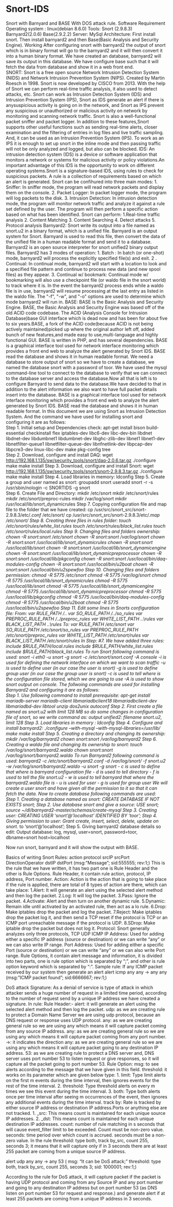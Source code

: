 # Snort-IDS  
Snort with Barnyard and BASE With DOS attack rule.
Software Requirement                                                                                                              Operating system : linux(debian 8.6.0)                                                                                                              Tools: Snort (2.9.8.3)                                                                                                                      Barnyard2(2.0.6)                                                                                                                                Base(2.9.2.2)                                                                                                                                               Server: MySql
Architecture:                                                                                                                                                                       First install snort.                                                                                                                                Then install barnyard2 and then                                                                                                                         Base(Basic Analysis and Security Engine).                                                                                                                                               Working                                                                                                                                         After configuring snort with barnyard2 the output of snort which is in binary format will go to the barnyard2 and it will then convert it into a human binary format. We have created an database, barnyard2 will save its output in this database. We have configure base such that it will fetch the data from database and show it in a web front end.   
SNORT:                                                                                                                                        Snort is a free open source Network Intrusion Detection System (NIDS) and Network Intrusion Prevention System (NIPS).           Created by Martin Roesch in 1998. Snort is now developed by CISCO from 2013.                                                          With the help of Snort we can perform real-time traffic analysis, it also used to detect attacks, etc. Snort can work as Intrusion Detection System (IDS) and Intrusion Prevention System (IPS), Snort as IDS generate an alert if there is anysuspicious activity is going on in the network, and Snort as IPS prevent any suspicious or unauthorized or malicious activity on network by monitoring and scanning network traffic.                                                                                                           Snort is also a well-functional packet sniffer and packet logger. In addition to these features,Snort supports other useful functions such as sending real-time alerts, closer examination and the filtering of entries in log files and live traffic sampling. And, it can be used as an Intrusion Prevention System (IPS). To work as an IPS it is enough to set up snort in the inline mode and then passing traffic will not be only analyzed and logged, but also can be blocked.
IDS:                                                                                                                                                            An intrusion detection system (IDS) is a device or software application that monitors a network or systems for malicious activity or policy violations.An important advantage of this IDS is the opportunity to work on different operating systems.Snort is a signature-based IDS, using rules to check for suspicious packets. A rule is a collection of requirements based on which an alert is generated.
Snort can be confihured into three main modes:                                                                                                1. Sniffer: In sniffer mode, the program will read network packets and display them on the console.                               2. Packet Logger: In packet logger mode, the program will log packets to the disk.                                                3. Intrusion Detection: In intrusion detection mode, the program will monitor network traffic and analyze it against a rule set defined by the user. The program will then perform a specific action based on what has been identified.
Snort can perform:                                                                                                                        1.Real-time traffic analysis                                                                                                        2. Content Matching                                                                                                                 3. Content Searching                                                                                                                  4. Detect attacks                                                                                                                 5. Protocol analysis
Barnyard2: Snort write its output into a file named as snort.u2 in a binary format, which is a unified file. Barnyard is an output system for Snort. Barnyard is used to read this file, then convert the data of the unified file in a human readable format and send it to a database.                                                                                                                Barnyard2 is an open source interpreter for snort unified2 binary output files.
Barnyard2 has 3 modes of operation:                                                                                                                         1. Batch : In batch (or one-shot) mode, barnyard2 will process the explicitly specified file(s) and exit.                           2 . Continual: In continual mode, barnyard2 will start with a location to look and a specified file pattern and continue to process new data (and new spool files) as they appear.                                                                                                      3. Continual w/ bookmark: Continual mode w/ bookmarking will also use a checkpoint file (or waldo file in the snort world) to track where it is. In the event the barnyard2 process ends while a waldo file is in use, barnyard2 will resume processing at the last entry as listed in the waldo file.                                                                                                                                        The "-f", "-w", and "-o" options are used to determine which mode barnyard2 will run in.
BASE: BASE is the Basic Analysis and Security Engine. BASE, the Basic Analysis and Security Engine was based off of the old ACID code codebase. The ACID (Analysis Console for Intrusion Database)base GUI interface which is dead now and has been for about five to six years.BASE, a fork of the ACID code(because ACID is not being actively maintained)picked up where the original author left off, added bunch of new features,and made easy to use,multi-language and highly functional GUI. BASE is written in PHP, and has several dependencies.                                                                                                                               BASE is a graphical interface tool used for network interface monitoring which provides a front end web to analyze the alert generated by Snort IDS. BASE read the database and shows it in human readable format.
We need a database to store output of snort so we have to create a database, we named the database snort with a password of toor. We have used the mysql command-line tool to connect to the database to verify that we can connect to the database server and access the database.Now all that is left is to configure Barnyard to send data to the database.We have decided to that in addition to the alert information we also want to have full packet details insert into the database.                                             BASE is a graphical interface tool used for network interface monitoring which provides a front end web to analyze the alert generated by Snort IDS. BASE read the database and shows it in human readable format.
In this document we are using Snort as Intrusion Detection System. And the command we have used for installing snort and configuring it are as follows:                                                                                                                                   
Step 1. Initial setup and Dependencies check:                                                                                                           apt-get install bison build-essential checkinstall flex iptables-dev libc6-dev libc-dev-bin libdnet libdnet-dev libdumbnet1 libdumbnet-dev libghc-zlib-dev libnet1 libnet1-dev libnetfilter-queue1 libnetfilter-queue-dev libnfnetlink-dev libpcap-dev libpcre3-dev linux-libc-dev make pkg-config tree                                                                                                           
Step 2. Download, configure and install DAQ:                                                                                                              wget http://192.168.1.135/sw/security_tools/snort/daq-2.0.6.tar.gz                                                                          ./configure                                                                                                                                     make                                                                                                                                                        make install
Step 3. Download, configure and install Snort:                                                                                                                    wget http://192.168.1.135/sw/security_tools/snort/snort-2.9.8.3.tar.gz                                                                        ./configure                                                                                                                                                                                                                 make                                                                                                                                                  make install
Step 4. Load libraries in memory:                                                                                                                                                                                                                                                                                                                                                                         ldconfig
Step 5. Create a group and user named as snort:                                                                                                                                                     groupadd snort                                                                                                                                                                                  useradd snort -r -s /usr/sbin/nologin -c SNORTIDS -g snort                
Step 6. Create File and Directory:                                                                                                                                                                                                                                                                                                                                        mkdir /etc/snort                                                                                                                                  mkdir /etc/snort/rules                                                                                                                                                                                                mkdir /etc/snort/preproc-rules                                                                                                                              mkdir /var/log/snort                                                                                                                                    mkdir /usr/local/lib/snort_dynamicrules
Step 7. Copying configuration file and map file to the folder that we have created:                                                                                                                                                         cp /usr/src/snort_src/snort-2.9.8.3/etc/*.conf* /etc/snort/                                                                                                                                                                                                                   cp /usr/src/snort_src/snort-2.9.8.3/etc/*.map /etc/snort/
Step 8. Creating three files in rules folder:                                                                                                                       touch /etc/snort/rules/white_list.rules                                                                                                                                                                                                                                   touch /etc/snort/rules/black_list.rules                                                                                                                                                                                                                                                                                               touch /etc/snort/rules/local.rules
Step 9. Changing files and folders ownership:                                                                                                                                     chown -R snort:snort /etc/snort                                                                                                                   chown -R snort:snort /var/log/snort                                                                                                                                   chown -R snort:snort /usr/local/lib/snort_dynamicrules                                                                                                        chown -R snort:snort /usr/local/lib/snort                                                                                                                                                                                                               chown -R snort:snort /usr/local/lib/snort_dynamicengine                                                                                                                                                                   chown -R snort:snort /usr/local/lib/snort_dynamicpreprocessor                                                                                                                             chown -R snort:snort /usr/local/lib/pkgconfig                                                                                                                                                       chown -R snort:snort /usr/local/bin/daq-modules-config                                                                                        chown -R snort:snort /usr/local/bin/u2boat                                                                                                                                                      chown -R snort:snort /usr/local/bin/u2spewfoo
Step 10. Changing files and folders permission:                                                                                                                                                                   chmod -R 5775 /etc/snort                                                                                                                          chmod -R 5775 /var/log/snort                                                                                                                                                chmod -R 5775 /usr/local/lib/snort_dynamicrules                                                                                                                                           chmod -R 5775 /usr/local/lib/snort                                                                                                                  chmod -R 5775 /usr/local/lib/snort_dynamicengine                                                                                                                    chmod -R 5775 /usr/local/lib/snort_dynamicpreprocessor                                                                                        chmod -R 5775 /usr/local/lib/pkgconfig                                                                                                          chmod -R 5775 /usr/local/bin/daq-modules-config                                                                                                 chmod -R 5775 /usr/local/bin/u2boat                                                                                                                                   chmod -R 5775 /usr/local/bin/u2spewfoo
Step 11. Edit some lines in Snorts configuration file:                                                                                                                                                                                                                                                                                                                                                                From:                                                                                                                                                 var RULE_PATH /..                                                                                                                                             var SO_RULE_PATH /../so_rules                                                                                                                             var PREPROC_RULE_PATH /../preproc_rules                                                                                                                   var WHITE_LIST_PATH ..\rules                                                                                                                              var BLACK_LIST_PATH ..\rules                                                                                                                        To:                                                                                                                                                          var RULE_PATH /etc/snort                                                                                                                                             var SO_RULE_PATH /etc/snort/so_rules                                                                                                                                      var PREPROC_RULE_PATH /etc/snort/preproc_rules                                                                                                          var WHITE_LIST_PATH /etc/snort/rules                                                                                                                        var BLACK_LIST_PATH /etc/snort/rules                                                                                                                                        In Step: #7. We have added three rules:                                                                                                                               include $RULE_PATH/local.rules                                                                                                                include $RULE_PATH/white_list.rules                                                                                                         include $RULE_PATH/black_list.rules
To run Snort following command is used:                                                                                                                                                                             snort -i eth0 -u snort -g snort -c /etc/snort/snort.conf -A console                                                                                                                     -i is used for defining the network interface on which we want to scan traffic                                                                                                                -u is used to define user (in our case the user is snort)                                                                                               -g is used to define group user (in our case the group user is snort)                                                                                 -c is used to tell where is the configuration file stored, which we are going to use                                                                    -A is used to show snort output on console.
The follwoing commands are used for installing Barnyard2 and configuring it are as follows:     
Step 1. Use following command to install prerequisite:                                                                                                                                                                                                              apt-get install mariadb-server mariadb-client libmariadbclient18 libmariadbclient-dev libmariadbd-dev libtool unzip dos2unix autoconf
Step 2. First create a file named as snort.u2 with limit 128 MB so do some changes in configuration file of snort, so we write command as:                                                                                                                                    output unified2: filename snort.u2, limit 128
Step 3. Load libraries in memory :                                                                                                                                                                                                                                                                                                                                                                                                                                                                                            ldconfig
Step 4. Configure and install barnyard2:                                                                                                  ./configure –with-mysql –with-mysql-libraries=/usr/lib/                                                                                                                                                         make                                                                                                                                                                                                      make install
Step 5. Creating a directory and changing its ownership:                                                                                                                                                              mkdir /var/log/barnyard2                                                                                                                                  chown snort:snort /var/log/barnyard2
Step 6. Creating a waldo file and changing its ownership to snort:                                                                                                                                                          touch /var/log/snort/barnyard2.waldo                                                                                                                  chown snort:snort /var/log/snort/barnyard2.waldo
To run Barnyard2 following command is used:                                                                                           barnyard2 -c /etc/snort/barnyard2.conf -d /var/log/snort/ -f snort.u2 -w /var/log/snort/barnyard2.waldo -u snort -g snort                                                                         - c is used to define that where is barnyard configuration file                                                                                                                                                                                   - d is used to tell directory                                                                                                                                             - f is used to tell the file snort.u2                                                                                                                                                                         - w is used to tell barnyard that where the barnyard2.waldo file is                                                                                                                                                                                                                                                   - u is used for user                                                                                                                                      - g is used for group user
We will create a user snort and have given all the permission to it so that it can fetch the data. Now to create database following commands are used:                                                                                                                                  
Step 1. Creating a database named as snort:                                                                                                                           CREATE DATABASE IF NOT EXISTS snort;
Step 2. Use database snort and give a source:                                                                                                           USE snort;                                                                                                                                        source ~/dl/barnyard2-master/schemas/create-mysql
Step 3. Creating user:                                                                                                                                            CREATING USER ‘snort’@’localhost’ IDENTIFIED BY ‘toor’;
Step 4. Giving permission to user:                                                                                                                  Grant create, insert, select, delete, update on snort.* to ‘snort’@’localhost’;
Step 5. Giving barnyard2 database details so edit:                                                                                                    Output database: log, mysql, user=snort, password=toor, dbname=snort host=localhost

Now run snort, barnyard and it will show the output with BASE.

Basics of writing Snort Rules:
action protocol srcIP srcPort DirectionOperator dstIP dstPort (msg:”Message”; sid:555555; rev:1;)                                                                             This is the rule that we have written, it has two part one is Rule Header and the other is Rule Options. Rule Header, it contain rule action, protocol, IP address, Port number.                                                                                                                                                        Action: Action is the action that is going to take place if the rule is applied, there are total of                                                           8 types of action are there, which can take place:                                                                                            1.Alert: It will generate an alert using the selected alert method and then log the packet.                                                                                                         2.Log: It will log the packet.                                                                                                              3.Pass: Ignore the packet.                                                                                                              4.Activate: Alert and then turn on another dynamic rule.                                                                                  5.Dynamic: Remain idle until activated by an activated rule, then act as a lo rule.                                                             6.Drop: Make iptables drop the packet and log the packet.                                                                                     7.Reject: Make iptables drop the packet log it, and then send a TCP reset if the protocol is TCP or an ICMP port unreachable message if the protocol is UDP.                                                                                                                8.SDrop: Make iptable drop the packet but does not log it.                                                                                  Protocol: Snort generally analyzes only three protocols,                                                                                                TCP                                                                                                                                                                 UDP                                                                                                                                                   ICMP                                                                                                                                                IP Address: Used for adding either a specific IP address (source or destination) or we can write “any” or we can also write IP range.                                                                                                                                                         Port Address: Used for adding either a specific Port (source or destination) or we can write “any” or we can also write Port range.                                                                                                                                             Rule Options, it contain alert message and information, it is divided into two parts, one is rule option which is separated by “;”, and other is rule option keyword which is separated by “:”.                                                                                 Sample rule: If any ICMP packet received by our system then generate an alert                                                               alert icmp any any -> any any (msg:”ICMP packet found”; sid:6666667; rev:1;)


DoS attack Signature:                                                                                                                                                                                                                                                                                                                                                                                                                                                                                       As a denial of service is type of attack in which attacker sends a huge number of request in a limited time period, according to the number of request send by a unique IP address we have created a signature.
In rule:                                                                                                                                                                                                                                                                                                                                                                                                                                                                                                                                                                                                                                                                                Rule Header:-                                                                                                                                             alert: it will generate an alert using the selected alert method and then log the packet.                                                                                                                                                                       udp: as we are creating rule to protect a Domain Name Server we are using udp protocol, because an DNS request or response uses UDP protocol.                                                                                                                                     any: as we are creating general rule so we are using any which means it will capture packet coming from any source IP address.  any: as we are creating general rule so we are using any which means it will capture packet coming from any port number.                        ->: it indicates the direction                                                                                                                  any: as we are creating general rule so we are using any which means it will capture packet going to any destination IP address.  53: as we are creating rule to protect a DNS server and, DNS server uses port number 53 to listen request or give responses, so it will capture all the packet going to port number 53.                                                                                                                                                                                                                                                                                                                                                                                                                           Rule Option:                                                                                                                                                                                                                                                                                                                                                                                                                                                                                                                                                                                                                                                                                                  msg: to see alerts according to the message that we have given in this field.                                                                                         threshold: it works on its parameter which are given below                                                                                                                      type:                                                                                                                                                           1. limit: Type limit alerts on the first m events during the time interval, then ignores events for the rest of the time interval.                                                                                                                                        2. threshold: Type threshold alerts on every m times we see this event during the time interval.                                                                                  3. both: Type both alerts once per time interval after seeing m occurrences of the event, then ignores any additional events during the time interval.                                                                                                                      track by:                                                                                                                                                   Rate is tracked by either source IP address or destination IP address.Ports or anything else are not tracked.                                     1. _src: This means count is maintained for each unique source IP addresses.                                                                                    2. _dst: This means count is maintained for each unique destination IP addresses.                                                                                                       count: number of rule matching in s seconds that will cause event_filter limit to be exceeded.                                              Count must be non-zero value.
seconds:  time period over which count is accrued. seconds must be a non-zero value. In the rule threshold: type both, track by_src, count 255, seconds 3; it means that it will capture only if in 3 seconds there are at least 255 packet are coming from a unique source IP address.



alert udp any any -> any 53 ( msg: “It can be DoS attack;” threshold: type both, track by_src, count 255, seconds 3; sid: 1000001; rev:1;)



According to the rule for DoS attack, it will capture packet if the packet is having UDP protocol and coming from any Source IP and any port number and going to any destination IP address but on port number 53 (as DNS listen on port number 53 for request and response.) and generate alert if at least 255 packets are coming from a unique IP address in 3 seconds.


